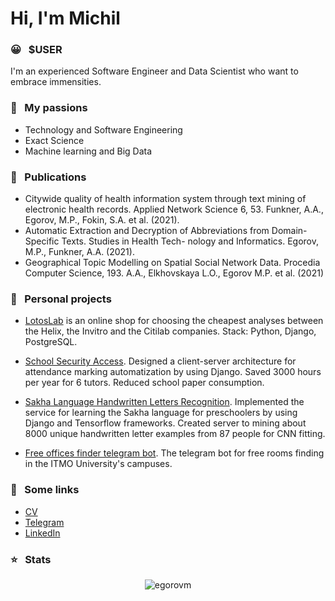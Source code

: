 # Hi, I'm Michil


### 😀 &nbsp;&nbsp;$USER

I'm an experienced Software Engineer and Data Scientist who want to embrace immensities.

### 🧡 &nbsp;&nbsp;My passions

* Technology and Software Engineering
* Exact Science 
* Machine learning and Big Data

### 📖 &nbsp;&nbsp;Publications

- Citywide quality of health information system through text mining of electronic health records. Applied Network Science 6, 53. Funkner, A.A., Egorov, M.P., Fokin, S.A. et al. (2021).
- Automatic Extraction and Decryption of Abbreviations from Domain-Specific Texts. Studies in Health Tech- nology and Informatics. Egorov, M.P., Funkner, A.A. (2021).
- Geographical Topic Modelling on Spatial Social Network Data. Procedia Computer Science, 193. A.A., Elkhovskaya L.O., Egorov M.P. et al. (2021)


### 🚀 &nbsp;&nbsp;Personal projects

- [LotosLab](https://github.com/EgorovM/lotos-public) is an online shop for choosing the cheapest analyses between the Helix, the Invitro and the Citilab companies. Stack: Python, Django, PostgreSQL.

- [School Security Access](https://github.com/EgorovM/online_physmath). Designed a client-server architecture for attendance marking automatization by using Django. Saved 3000 hours per year for 6 tutors. Reduced school paper consumption.

- [Sakha Language Handwritten Letters Recognition](https://github.com/EgorovM/saveyourlanguage/). Implemented the service for learning the Sakha language for preschoolers by using Django and Tensorflow frameworks. Created server to mining about 8000 unique handwritten letter examples from 87 people for CNN fitting.

- [Free offices finder telegram bot](https://github.com/EgorovM/freeRooms/). The telegram bot for free rooms finding in the ITMO University's campuses. 


### 🔗 &nbsp;&nbsp;Some links

* [CV](https://drive.google.com/file/d/1v7J5enT83JDtL_sTtzUx5-7aVDODcfM9/view?usp=sharing)
* [Telegram](https://t.me/loalkota)
* [LinkedIn](https://www.linkedin.com/in/michilegorov/)

### ⭐️ &nbsp;&nbsp;Stats

<p align="center"> <img src="https://github-readme-stats.vercel.app/api?username=egorovm&show_icons=true&theme=gotham" alt="egorovm" />
